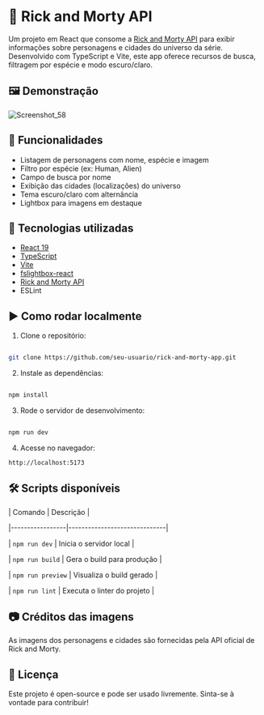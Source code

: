 # 🌌 Rick and Morty API

Um projeto em React que consome a [Rick and Morty API](https://rickandmortyapi.com/) para exibir informações sobre personagens e cidades do universo da série. Desenvolvido com TypeScript e Vite, este app oferece recursos de busca, filtragem por espécie e modo escuro/claro.

## 🖼️ Demonstração

![Screenshot_58](https://github.com/user-attachments/assets/5d5100d6-e935-483a-889e-6f5dae80b292)


## 🚀 Funcionalidades

- Listagem de personagens com nome, espécie e imagem
- Filtro por espécie (ex: Human, Alien)
- Campo de busca por nome
- Exibição das cidades (localizações) do universo
- Tema escuro/claro com alternância
- Lightbox para imagens em destaque

## 🔧 Tecnologias utilizadas

- [React 19](https://react.dev/)
- [TypeScript](https://www.typescriptlang.org/)
- [Vite](https://vitejs.dev/)
- [fslightbox-react](https://fslightbox.com/react)
- [Rick and Morty API](https://rickandmortyapi.com/)
- ESLint

## ▶️ Como rodar localmente

1. Clone o repositório:

```bash

git clone https://github.com/seu-usuario/rick-and-morty-app.git

```

2. Instale as dependências:

```bash

npm install

```

3. Rode o servidor de desenvolvimento:

```bash

npm run dev

```

4. Acesse no navegador:

```
http://localhost:5173
```

## 🛠️ Scripts disponíveis

| Comando         |  Descrição                    |

|-----------------|------------------------------|

| `npm run dev`   |  Inicia o servidor local       |

| `npm run build` |  Gera o build para produção    |

| `npm run preview` |  Visualiza o build gerado    |

| `npm run lint`  |  Executa o linter do projeto   |

## 📷 Créditos das imagens

As imagens dos personagens e cidades são fornecidas pela API oficial de Rick and Morty.

## 📄 Licença

Este projeto é open-source e pode ser usado livremente. Sinta-se à vontade para contribuir!
